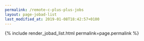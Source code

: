 ```yaml
---
permalink: /remote-c-plus-plus-jobs
layout: page-jobad-list
last_modified_at: 2019-01-08T18:42:57+0100
---
```

{% include render_jobad_list.html permalink=page.permalink %}
